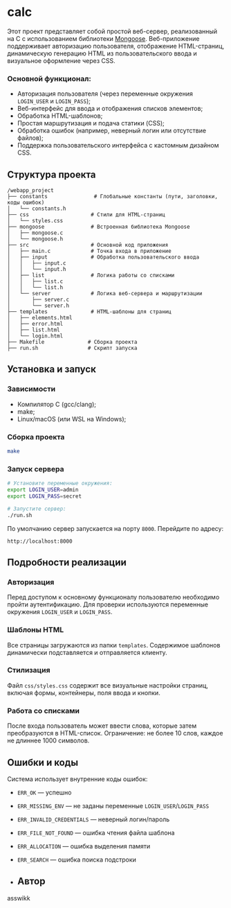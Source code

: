 # calc
Этот проект представляет собой простой веб-сервер, реализованный на C с использованием библиотеки [Mongoose](https://github.com/cesanta/mongoose). Веб-приложение поддерживает авторизацию пользователя, отображение HTML-страниц, динамическую генерацию HTML из пользовательского ввода и визуальное оформление через CSS.

### Основной функционал:
- Авторизация пользователя (через переменные окружения `LOGIN_USER` и `LOGIN_PASS`);
- Веб-интерфейс для ввода и отображения списков элементов;
- Обработка HTML-шаблонов;
- Простая маршрутизация и подача статики (CSS);
- Обработка ошибок (например, неверный логин или отсутствие файлов);
- Поддержка пользовательского интерфейса с кастомным дизайном CSS.

## Структура проекта

```
/webapp_project
├── constants               # Глобальные константы (пути, заголовки, коды ошибок)
│   └── constants.h
├── css                    # Стили для HTML-страниц
│   └── styles.css
├── mongoose               # Встроенная библиотека Mongoose
│   ├── mongoose.c
│   └── mongoose.h
├── src                    # Основной код приложения
│   ├── main.c             # Точка входа в приложение
│   ├── input              # Обработка пользовательского ввода
│   │   ├── input.c
│   │   └── input.h
│   ├── list               # Логика работы со списками
│   │   ├── list.c
│   │   └── list.h
│   └── server             # Логика веб-сервера и маршрутизации
│       ├── server.c
│       └── server.h
├── templates              # HTML-шаблоны для страниц
│   ├── elements.html
│   ├── error.html
│   ├── list.html
│   └── login.html
├── Makefile              # Сборка проекта
├── run.sh                # Скрипт запуска
```

## Установка и запуск

### Зависимости
- Компилятор C (gcc/clang);
- make;
- Linux/macOS (или WSL на Windows);

### Сборка проекта
```bash
make
```

### Запуск сервера
```bash
# Установите переменные окружения:
export LOGIN_USER=admin
export LOGIN_PASS=secret

# Запустите сервер:
./run.sh
```

По умолчанию сервер запускается на порту `8000`. Перейдите по адресу:
```
http://localhost:8000
```

## Подробности реализации

### Авторизация
Перед доступом к основному функционалу пользователю необходимо пройти аутентификацию. Для проверки используются переменные окружения `LOGIN_USER` и `LOGIN_PASS`.

### Шаблоны HTML
Все страницы загружаются из папки `templates`. Содержимое шаблонов динамически подставляется и отправляется клиенту.

### Стилизация
Файл `css/styles.css` содержит все визуальные настройки страниц, включая формы, контейнеры, поля ввода и кнопки.

### Работа со списками
После входа пользователь может ввести слова, которые затем преобразуются в HTML-список. Ограничение: не более 10 слов, каждое не длиннее 1000 символов.

## Ошибки и коды
Система использует внутренние коды ошибок:
- `ERR_OK` — успешно
- `ERR_MISSING_ENV` — не заданы переменные `LOGIN_USER`/`LOGIN_PASS`
- `ERR_INVALID_CREDENTIALS` — неверный логин/пароль
- `ERR_FILE_NOT_FOUND` — ошибка чтения файла шаблона
- `ERR_ALLOCATION` — ошибка выделения памяти
- `ERR_SEARCH` — ошибка поиска подстроки

- ## Автор
asswikk
